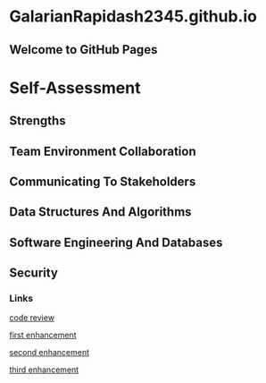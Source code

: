 # GalarianRapidash2345.github.io

## Welcome to GitHub Pages


# Self-Assessment


## Strengths


## Team Environment Collaboration


## Communicating To Stakeholders


## Data Structures And Algorithms

## Software Engineering And Databases

## Security


### Links


[code review](https://galarianrapidash2345.github.io/Code-Review/)



[first enhancement](https://galarianrapidash2345.github.io/Enhancement-One/)


[second enhancement](https://galarianrapidash2345.github.io/Enhancement-Two/)

[third enhancement](https://galarianrapidash2345.github.io/Enhancement-Three/)




